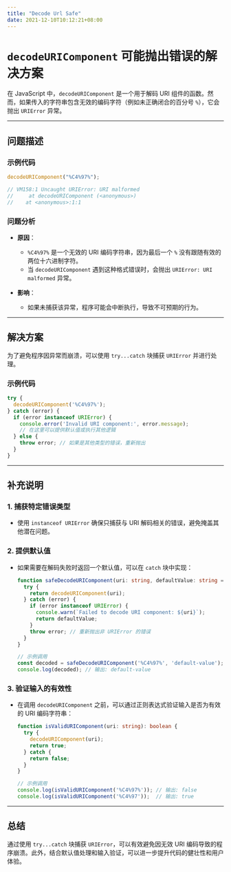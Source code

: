 ```yaml
---
title: "Decode Url Safe"
date: 2021-12-10T10:12:21+08:00
---
```


# `decodeURIComponent` 可能抛出错误的解决方案

在 JavaScript 中，`decodeURIComponent` 是一个用于解码 URI 组件的函数。然而，如果传入的字符串包含无效的编码字符（例如未正确闭合的百分号 `%`），它会抛出 `URIError` 异常。

---

## 问题描述

### 示例代码
```js
decodeURIComponent("%C4%97%");

// VM158:1 Uncaught URIError: URI malformed
//     at decodeURIComponent (<anonymous>)
//    at <anonymous>:1:1
```

### 问题分析
- **原因**：
  - `%C4%97%` 是一个无效的 URI 编码字符串，因为最后一个 `%` 没有跟随有效的两位十六进制字符。
  - 当 `decodeURIComponent` 遇到这种格式错误时，会抛出 `URIError: URI malformed` 异常。

- **影响**：
  - 如果未捕获该异常，程序可能会中断执行，导致不可预期的行为。

---

## 解决方案

为了避免程序因异常而崩溃，可以使用 `try...catch` 块捕获 `URIError` 并进行处理。

### 示例代码
```ts
try {
  decodeURIComponent('%C4%97%');
} catch (error) {
  if (error instanceof URIError) {
    console.error('Invalid URI component:', error.message);
    // 在这里可以提供默认值或执行其他逻辑
  } else {
    throw error; // 如果是其他类型的错误，重新抛出
  }
}
```

---

## 补充说明

### 1. 捕获特定错误类型
- 使用 `instanceof URIError` 确保只捕获与 URI 解码相关的错误，避免掩盖其他潜在问题。

### 2. 提供默认值
- 如果需要在解码失败时返回一个默认值，可以在 `catch` 块中实现：
  ```ts
  function safeDecodeURIComponent(uri: string, defaultValue: string = ''): string {
    try {
      return decodeURIComponent(uri);
    } catch (error) {
      if (error instanceof URIError) {
        console.warn(`Failed to decode URI component: ${uri}`);
        return defaultValue;
      }
      throw error; // 重新抛出非 URIError 的错误
    }
  }

  // 示例调用
  const decoded = safeDecodeURIComponent('%C4%97%', 'default-value');
  console.log(decoded); // 输出: default-value
  ```

### 3. 验证输入的有效性
- 在调用 `decodeURIComponent` 之前，可以通过正则表达式验证输入是否为有效的 URI 编码字符串：
  ```ts
  function isValidURIComponent(uri: string): boolean {
    try {
      decodeURIComponent(uri);
      return true;
    } catch {
      return false;
    }
  }

  // 示例调用
  console.log(isValidURIComponent('%C4%97%')); // 输出: false
  console.log(isValidURIComponent('%C4%97'));  // 输出: true
  ```

---

## 总结

通过使用 `try...catch` 块捕获 `URIError`，可以有效避免因无效 URI 编码导致的程序崩溃。此外，结合默认值处理和输入验证，可以进一步提升代码的健壮性和用户体验。

